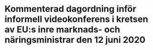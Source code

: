 # Kommenterad dagordning inför informell videokonferens i kretsen av EU:s inre marknads- och näringsministrar den 12 juni 2020


